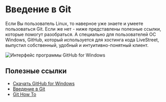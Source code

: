 Введение в Git
==============
Если Вы пользователь Linux, то наверное уже знаете и умеете пользоваться Git. Если же нет - ниже представлены полезные ссылки, которые помогут разобраться. А специально для пользователей ОС Windows, GitHub, который используется для хостинга кода LiveStreet, выпустил собственный, удобный и интуитивно-понятный клиент.

![Интерфейс программы GitHub for Windows](https://windows.github.com/images/screenshot-overview@2x.png)

Полезные ссылки
---------------
* [Скачать GitHub for Windows](https://windows.github.com/)
* [Введение в Git](http://livestreet.ru/blog/newcomers/8513.html)
* [Git How To](http://githowto.com/ru)